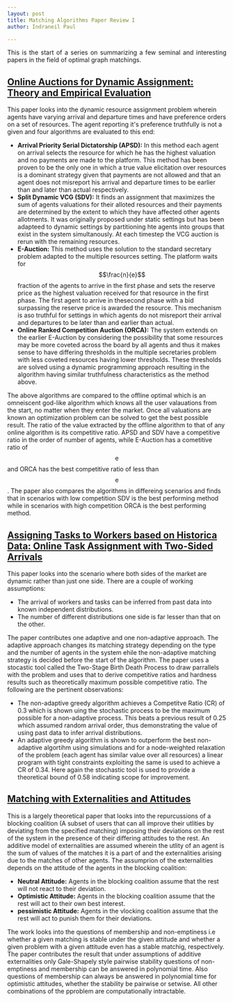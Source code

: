 ```yaml
---
layout: post
title: Matching Algorithms Paper Review I
author: Indraneil Paul

---
```


<div class="message" style="text-align: justify">
This is the start of a series on summarizing a few seminal and interesting papers in the field of optimal graph matchings.
</div>

## [Online Auctions for Dynamic Assignment: Theory and Empirical Evaluation](https://infoscience.epfl.ch/record/223122/files/ECAI2016GujarFaltings.pdf)

This paper looks into the dynamic resource assignment problem wherein agents have varying arrival and departure times and have preference orders on a set of resources. The agent reporting it's preference truthfully is not a given and four algorithms are evaluated to this end:

* **Arrival Priority Serial Dictatorship (APSD):** In this method each agent on arrival selects the resource for which he has the highest valuation and no payments are made to the platform. This method has been proven to be the only one in which a true value elicitation over resources is a dominant strategy given that payments are not allowed and that an agent does not misreport his arrival and departure times to be earlier than and later than actual respectively.
* **Split Dynamic VCG (SDV):** It finds an assignment that maximizes the sum of agents valuations for their alloted resources and their payments are determined by the extent to which they have affected other agents allotments. It was originally proposed under static settings but has been adapteed to dynamic settings by partitioning hte agents into groups that exist in the system simultanously. At each timestep the VCG auction is rerun with the remaining resources.
* **E-Auction:** This method uses the solution to the standard secretary problem adapted to the multiple resources setting. The platform waits for $$\frac{n}{e}$$ fraction of the agents to arrive in the first phase and sets the reserve price as the highest valuation received for that resource in the first phase. The first agent to arrive in thesecond phase with a bid surpassing the reserve price is awarded the resource. This mechanism is aso truthful for settings in which agents do not misreport their arrival and departures to be later than and earlier than actual.
* **Online Ranked Competition Auction (ORCA):** The system extends on the earlier E-Auction by considering the possibility that some resources may be more coveted across the board by all agents and thus it makes sense to have differing thresholds in the multiple secretaries problem with less coveted resources having lower thresholds. These thresholds are solved using a dynamic programming approach resulting in the algorithm having similar truthfulness characteristics as the method above.

The above algorithms are compared to the offline optimal which is an omneiscent god-like algorithm which knows all the user valauations from the start, no matter when they enter the market. Once all valuations are known an optimization problem can be solved to get the best possible result. The ratio of the value extracted by the offline algorithm to that of any online algorithm is its competitive ratio. APSD and SDV have a competitive ratio in the order of number of agents, while E-Auction has a cometitive ratio of $$\mathrm{e}$$ and ORCA has the best competitive ratio of less than $$\mathrm{e}$$. The paper also compares the algorithms in differeing scenarios and finds that in scenarios with low competition SDV is the best performing method while in scenarios with high competition ORCA is the best performing method.

## [Assigning Tasks to Workers based on Historica Data: Online Task Assignment with Two-Sided Arrivals](http://karthikabinavs.xyz/papers/aamas2018.pdf)

This paper looks into the scenario where both sides of the market are dynamic rather than just one side. There are a couple of working assumptions:
* The arrival of workers and tasks can be inferred from past data into known independent distributions.
* The number of different distributions one side is far lesser than that on the other.

The paper contributes one adaptive and one non-adaptive approach. The adaptive approach changes its matching strategy depending on the type and the number of agents in the system ehile the non-adaptive matching strategy is decided before the start of the algorithm. The paper uses a stocastic tool called the Two-Stage Birth Death Process to draw parrallels with the problem and uses that to derive competitive ratios and hardness results such as theoretically maximum possible competitive ratio. The following are the pertinent observations:
* The non-adaptive greedy algorithm achieves a Competitve Ratio (CR) of 0.3 which is shown uing the stochastic process to be the maximum possible for a non-adaptive process. This beats a previous result of 0.25 which assumed random arrival order, thus demonstrating the value of using past data to infer arrival distributions.
* An adaptive greedy algorithm is shown to outperform the best non-adaptive algortihm using simulations and for a node-weighted relaxation of the problem (each agent has similar value over all resources) a linear program with tight constraints exploiting the same is used to achieve a CR of 0.34. Here again the stochastic tool is used to provide a theoretical bound of 0.58 indicating scope for improvement.

## [Matching with Externalities and Attitudes](https://pdfs.semanticscholar.org/968f/4062978213204ee15eae7143f218e275bdfc.pdf)

This is a largely theoretical paper that looks into the repurcussions of a blocking coalition (A subset of users that can all improve their utlities by deviating from the specified matching) imposing their deviations on the rest of the system in the presence of their differing attitudes to the rest. An additive model of externalities are assumed wherein the utlity of an agent is the sum of values of the matches it is a part of and the externalities arising due to the matches of other agents. The assumprion of the externalities depends on the attitude of the agents in the blocking coalition:
* **Neutral Attitude:** Agents in the blocking coalition assume that the rest will not react to their deviation.
* **Optimistic Attitude:** Agents in the blocking coalition assume that the rest will act to their own best interest.
* **pessimistic Attitude:** Agents in the vlocking coalition assume that the rest will act to punish them for their deviations.

The work looks into the questions of membership and non-emptiness i.e whether a given matching is stable under the given attitude and whether a given problem with a given attitude even has a stable matchig, respectively. The paper contributes the result that under assumptions of additive externalities only Gale-Shapely style pairwise stability questions of non-emptiness and membership can be answered in polynomial time. Also questions of membership can always be answered in polynomial time for optimistic attitudes, whether the stability be pairwise or setwise. All other combinations of the pproblem are computationally intractable.

<!---
# Overview

Using the data obtained from the scan tool of various models of electric vehicles from [ChargeCar](http://chargecar.org/data), we were able to get the terrain information of various routes and the time series of the fuel usages accompanying those routes depending on several other factors such as velocity and acceleration as well as vehicle weight. Our job was to train multiiple models on this data to best estimate the fuel consumption so as to be able to select the best route from several competing ones. What follows is a summary timeline of the implementation of the various approaches and how they compare to one another:

## Week 1 :
* Organize scan tool data sources
* Visualize data using dimensionality reduction by t-SNE

## Week 2 :
* Set a baseline using simple vanilla linear regression
* Implemented a best-subsets variant of linear regression by eliminating predictors by variance inflation factors

## Week 3-4 :
* Implemented L1 and L2 regularized variants of linear regression
* Tested different penalty coefficients for the aforementioned ridge and lasso regression

## Week 5-6 :
* Implemented random forest regressor
* Performed hyperparameter search for the aforementioned random forest regressor using random search and grid search.

## Week 7-8 :
* Implemented xgboost regressor
* Performed hyperparameter search for the aforementioned xgboost regressor using random search and grid search

## Week 9-11 :
* Implemented windowed random forest and windowed xgboost regressor feeding not only telemetry data but also first order and second order gradient information
* Performed hyperparameter search for the aforementioned windowed random forest and windowed xgboost regressor using random search and grid search

## Week 12-13 :
* Implemented an LSTM network with dropout that used not only telemetry data but also first order and second order gradient and historical observations
* Fixed some bugs in the data reader

<br><br>
The L1 regularized linear regression slightly ouperformed the L2 variant, ostensibly due to its better feature selection abilities. Both these methods significantly outperformed the vanilla linear regression and the best subsets linear regression. While all the other methods surpassed this baseline set by the linear regression approach, the two methods that stood out were xgboost with gradient inputs (Week 9-11) and the LSTM with gradient and historical inputs (Week 12-13). 

# Proposal link

[Prediction of Energy Consumption of Electric Vehicles](https://github.com/Greennav/greennav.github.io/files/1253905/Indraneil_Paul_Proposal_GSoC2017.pdf)

# Possible Extensions
* Since the recurrent neural network approach using LSTMs has been promising, a more sophisticated stacked LSTM architechture capable of learning more complicated fuctions may yield better results
* Ensemble methods that combine predictions from various different types of regressors, may also be very promising
* The Grid Search that was used for hyperparameter selection was only run on a very narrow sub-range of the complete space of values. A Gaussian Process based Bayesian Optimisation of the parameter values over their complete space was tried but found to be intractable on consumer hardware. This method could however, yield an improvement that may help infer better combinations of values.
-->

